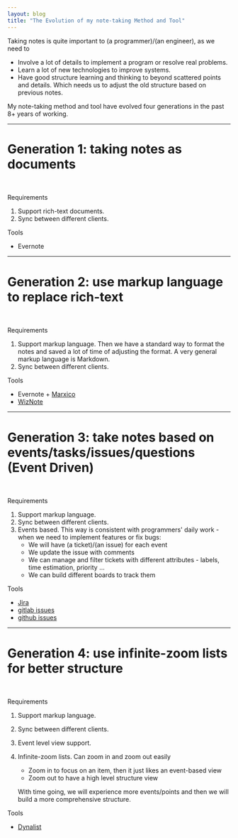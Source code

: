 ```yaml
---
layout: blog
title: "The Evolution of my note-taking Method and Tool"
---
```


Taking notes is quite important to (a programmer)/(an engineer), as we need to

- Involve a lot of details to implement a program or resolve real problems.
- Learn a lot of new technologies to improve systems.
- Have good structure learning and thinking to beyond scattered points and details. Which needs us to adjust the old structure based on previous notes.

My note-taking method and tool have evolved four generations in the past 8+ years of working.

---

# Generation 1: taking notes as documents

<br />

Requirements

1. Support rich-text documents.
2. Sync between different clients.

Tools

- Evernote

---

# Generation 2: use markup language to replace rich-text

<br />

Requirements

1. Support markup language. Then we have a standard way to format the notes and saved a lot of time of adjusting the format. A very general markup language is Markdown.
2. Sync between different clients.

Tools

- Evernote + [Marxico](https://marxi.co/)
- [WizNote](https://www.wiz.cn/)

---

# Generation 3: take notes based on events/tasks/issues/questions (Event Driven)

<br />

Requirements

1. Support markup language.
2. Sync between different clients.
3. Events based. This way is consistent with programmers' daily work - when we need to implement features or fix bugs:
    - We will have (a ticket)/(an issue) for each event
    - We update the issue with comments
    - We can manage and filter tickets with different attributes - labels, time estimation, priority ...
    - We can build different boards to track them

Tools
- [Jira](https://www.atlassian.com/software/jira)
- [gitlab issues](https://gitlab.com/dashboard/issues)
- [github issues](https://github.com/issues)

---

# Generation 4: use infinite-zoom lists for better structure

<br />

Requirements

1. Support markup language.
2. Sync between different clients.
3. Event level view support.
4. Infinite-zoom lists. Can zoom in and zoom out easily

    - Zoom in to focus on an item, then it just likes an event-based view
    - Zoom out to have a high level structure view

    With time going, we will experience more events/points and then we will build a more comprehensive structure.


Tools

- [Dynalist](https://dynalist.io/invite/lfFtSg)
